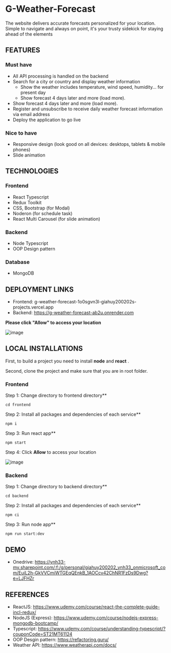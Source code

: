 # G-Weather-Forecast

The website delivers accurate forecasts personalized for your location. Simple to navigate and always on point, it's your trusty sidekick for staying ahead of the elements

## FEATURES

### Must have

- All API processing is handled on the backend
- Search for a city or country and display weather information
  -  Show the weather includes temperature, wind speed, humidity... for present day
  -  Show forecast 4 days later and more (load more).
- Show forecast 4 days later and more (load more).
- Register and unsubscribe to receive daily weather forecast information via email address
- Deploy the application to go live

### Nice to have

- Responsive design (look good on all devices: desktops, tablets & mobile phones)
- Slide animation

## TECHNOLOGIES

### Frontend

- React Typescript
- Redux Toolkit
- CSS, Bootstrap (for Modal)
- Noderon (for schedule task)
- React Multi Carousel (for slide animation)

### Backend

- Node Typescript
- OOP Design pattern

### Database

- MongoDB

## DEPLOYMENT LINKS

- Frontend: g-weather-forecast-1o0sgvn3l-giahuy200202s-projects.vercel.app
- Backend: https://g-weather-forecast-ab2u.onrender.com

**Please click "Allow" to access your location**

![image](https://github.com/giahuy200202/G-Weather-Forecast/assets/74665412/6cf24c14-a9ab-4979-b75a-e89a9717d734)


## LOCAL INSTALLATIONS

First, to build a project you need to install **node** and **react** .

Second, clone the project and make sure that you are in root folder.


### Frontend

Step 1: Change directory to frontend directory**

```console
cd frontend
```

Step 2: Install all packages and dependencies of each service**

```console
npm i
```

Step 3: Run react app**

```console
npm start
```

Step 4: Click **Allow** to access your location

![image](https://github.com/giahuy200202/G-Weather-Forecast/assets/74665412/6cf24c14-a9ab-4979-b75a-e89a9717d734)

### Backend

Step 1: Change directory to backend directory**

```console
cd backend
```

Step 2: Install all packages and dependencies of each service**

```console
npm ci
```

Step 3: Run node app**

```console
npm run start:dev

```
## DEMO

- Onedrive: https://ynh33-my.sharepoint.com/:f:/g/personal/giahuy200202_ynh33_onmicrosoft_com/EuiL2h-GkVVCmiWTGEqQEnkB_1AOCcv42ChNR1FzDs9Dwg?e=LJFHZr

## REFERENCES

- ReactJS: https://www.udemy.com/course/react-the-complete-guide-incl-redux/
- NodeJS (Express): https://www.udemy.com/course/nodejs-express-mongodb-bootcamp/
- Typescript: https://www.udemy.com/course/understanding-typescript/?couponCode=ST21MT61124
- OOP Desgin pattern: https://refactoring.guru/
- Weather API: https://www.weatherapi.com/docs/





